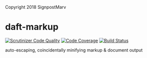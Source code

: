 Copyright 2018 SignpostMarv

# daft-markup
[![Scrutinizer Code Quality](https://scrutinizer-ci.com/g/SignpostMarv/daft-markup/badges/quality-score.png?b=master)](https://scrutinizer-ci.com/g/SignpostMarv/daft-markup/?branch=master)
[![Code Coverage](https://scrutinizer-ci.com/g/SignpostMarv/daft-markup/badges/coverage.png?b=master)](https://scrutinizer-ci.com/g/SignpostMarv/daft-markup/?branch=master)
[![Build Status](https://scrutinizer-ci.com/g/SignpostMarv/daft-markup/badges/build.png?b=master)](https://scrutinizer-ci.com/g/SignpostMarv/daft-markup/build-status/master)

auto-escaping, coincidentally minifying markup & document output
